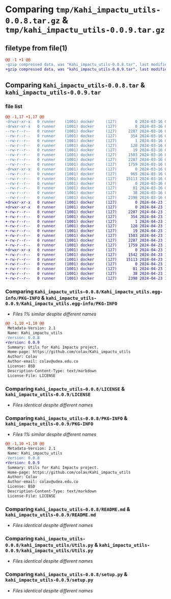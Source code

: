 # Comparing `tmp/Kahi_impactu_utils-0.0.8.tar.gz` & `tmp/kahi_impactu_utils-0.0.9.tar.gz`

## filetype from file(1)

```diff
@@ -1 +1 @@
-gzip compressed data, was "Kahi_impactu_utils-0.0.8.tar", last modified: Sat Mar 16 02:26:00 2024, max compression
+gzip compressed data, was "kahi_impactu_utils-0.0.9.tar", last modified: Tue Apr 23 15:20:09 2024, max compression
```

## Comparing `Kahi_impactu_utils-0.0.8.tar` & `kahi_impactu_utils-0.0.9.tar`

### file list

```diff
@@ -1,17 +1,17 @@
-drwxr-xr-x   0 runner    (1001) docker     (127)        0 2024-03-16 02:26:00.328414 Kahi_impactu_utils-0.0.8/
-drwxr-xr-x   0 runner    (1001) docker     (127)        0 2024-03-16 02:26:00.324414 Kahi_impactu_utils-0.0.8/Kahi_impactu_utils.egg-info/
--rw-r--r--   0 runner    (1001) docker     (127)     2287 2024-03-16 02:26:00.000000 Kahi_impactu_utils-0.0.8/Kahi_impactu_utils.egg-info/PKG-INFO
--rw-r--r--   0 runner    (1001) docker     (127)      354 2024-03-16 02:26:00.000000 Kahi_impactu_utils-0.0.8/Kahi_impactu_utils.egg-info/SOURCES.txt
--rw-r--r--   0 runner    (1001) docker     (127)        1 2024-03-16 02:26:00.000000 Kahi_impactu_utils-0.0.8/Kahi_impactu_utils.egg-info/dependency_links.txt
--rw-r--r--   0 runner    (1001) docker     (127)      128 2024-03-16 02:26:00.000000 Kahi_impactu_utils-0.0.8/Kahi_impactu_utils.egg-info/requires.txt
--rw-r--r--   0 runner    (1001) docker     (127)       19 2024-03-16 02:26:00.000000 Kahi_impactu_utils-0.0.8/Kahi_impactu_utils.egg-info/top_level.txt
--rw-r--r--   0 runner    (1001) docker     (127)     1503 2024-03-16 02:25:48.000000 Kahi_impactu_utils-0.0.8/LICENSE
--rw-r--r--   0 runner    (1001) docker     (127)     2287 2024-03-16 02:26:00.328414 Kahi_impactu_utils-0.0.8/PKG-INFO
--rw-r--r--   0 runner    (1001) docker     (127)     1759 2024-03-16 02:25:48.000000 Kahi_impactu_utils-0.0.8/README.md
-drwxr-xr-x   0 runner    (1001) docker     (127)        0 2024-03-16 02:26:00.324414 Kahi_impactu_utils-0.0.8/kahi_impactu_utils/
--rw-r--r--   0 runner    (1001) docker     (127)      965 2024-03-16 02:25:48.000000 Kahi_impactu_utils-0.0.8/kahi_impactu_utils/String.py
--rw-r--r--   0 runner    (1001) docker     (127)    15113 2024-03-16 02:25:48.000000 Kahi_impactu_utils-0.0.8/kahi_impactu_utils/Utils.py
--rw-r--r--   0 runner    (1001) docker     (127)        0 2024-03-16 02:25:48.000000 Kahi_impactu_utils-0.0.8/kahi_impactu_utils/__init__.py
--rw-r--r--   0 runner    (1001) docker     (127)       81 2024-03-16 02:25:48.000000 Kahi_impactu_utils-0.0.8/kahi_impactu_utils/_version.py
--rw-r--r--   0 runner    (1001) docker     (127)       38 2024-03-16 02:26:00.328414 Kahi_impactu_utils-0.0.8/setup.cfg
--rw-r--r--   0 runner    (1001) docker     (127)     2398 2024-03-16 02:25:48.000000 Kahi_impactu_utils-0.0.8/setup.py
+drwxr-xr-x   0 runner    (1001) docker     (127)        0 2024-04-23 15:20:09.910932 kahi_impactu_utils-0.0.9/
+drwxr-xr-x   0 runner    (1001) docker     (127)        0 2024-04-23 15:20:09.910932 kahi_impactu_utils-0.0.9/Kahi_impactu_utils.egg-info/
+-rw-r--r--   0 runner    (1001) docker     (127)     2287 2024-04-23 15:20:09.000000 kahi_impactu_utils-0.0.9/Kahi_impactu_utils.egg-info/PKG-INFO
+-rw-r--r--   0 runner    (1001) docker     (127)      354 2024-04-23 15:20:09.000000 kahi_impactu_utils-0.0.9/Kahi_impactu_utils.egg-info/SOURCES.txt
+-rw-r--r--   0 runner    (1001) docker     (127)        1 2024-04-23 15:20:09.000000 kahi_impactu_utils-0.0.9/Kahi_impactu_utils.egg-info/dependency_links.txt
+-rw-r--r--   0 runner    (1001) docker     (127)      128 2024-04-23 15:20:09.000000 kahi_impactu_utils-0.0.9/Kahi_impactu_utils.egg-info/requires.txt
+-rw-r--r--   0 runner    (1001) docker     (127)       19 2024-04-23 15:20:09.000000 kahi_impactu_utils-0.0.9/Kahi_impactu_utils.egg-info/top_level.txt
+-rw-r--r--   0 runner    (1001) docker     (127)     1503 2024-04-23 15:19:58.000000 kahi_impactu_utils-0.0.9/LICENSE
+-rw-r--r--   0 runner    (1001) docker     (127)     2287 2024-04-23 15:20:09.910932 kahi_impactu_utils-0.0.9/PKG-INFO
+-rw-r--r--   0 runner    (1001) docker     (127)     1759 2024-04-23 15:19:58.000000 kahi_impactu_utils-0.0.9/README.md
+drwxr-xr-x   0 runner    (1001) docker     (127)        0 2024-04-23 15:20:09.910932 kahi_impactu_utils-0.0.9/kahi_impactu_utils/
+-rw-r--r--   0 runner    (1001) docker     (127)     1542 2024-04-23 15:19:58.000000 kahi_impactu_utils-0.0.9/kahi_impactu_utils/String.py
+-rw-r--r--   0 runner    (1001) docker     (127)    15113 2024-04-23 15:19:58.000000 kahi_impactu_utils-0.0.9/kahi_impactu_utils/Utils.py
+-rw-r--r--   0 runner    (1001) docker     (127)        0 2024-04-23 15:19:58.000000 kahi_impactu_utils-0.0.9/kahi_impactu_utils/__init__.py
+-rw-r--r--   0 runner    (1001) docker     (127)       81 2024-04-23 15:19:58.000000 kahi_impactu_utils-0.0.9/kahi_impactu_utils/_version.py
+-rw-r--r--   0 runner    (1001) docker     (127)       38 2024-04-23 15:20:09.910932 kahi_impactu_utils-0.0.9/setup.cfg
+-rw-r--r--   0 runner    (1001) docker     (127)     2398 2024-04-23 15:19:58.000000 kahi_impactu_utils-0.0.9/setup.py
```

### Comparing `Kahi_impactu_utils-0.0.8/Kahi_impactu_utils.egg-info/PKG-INFO` & `kahi_impactu_utils-0.0.9/Kahi_impactu_utils.egg-info/PKG-INFO`

 * *Files 1% similar despite different names*

```diff
@@ -1,10 +1,10 @@
 Metadata-Version: 2.1
 Name: Kahi_impactu_utils
-Version: 0.0.8
+Version: 0.0.9
 Summary: Utils for Kahi Impactu project.
 Home-page: https://github.com/colav/Kahi_impactu_utils
 Author: Colav
 Author-email: colav@udea.edu.co
 License: BSD
 Description-Content-Type: text/markdown
 License-File: LICENSE
```

### Comparing `Kahi_impactu_utils-0.0.8/LICENSE` & `kahi_impactu_utils-0.0.9/LICENSE`

 * *Files identical despite different names*

### Comparing `Kahi_impactu_utils-0.0.8/PKG-INFO` & `kahi_impactu_utils-0.0.9/PKG-INFO`

 * *Files 1% similar despite different names*

```diff
@@ -1,10 +1,10 @@
 Metadata-Version: 2.1
 Name: Kahi_impactu_utils
-Version: 0.0.8
+Version: 0.0.9
 Summary: Utils for Kahi Impactu project.
 Home-page: https://github.com/colav/Kahi_impactu_utils
 Author: Colav
 Author-email: colav@udea.edu.co
 License: BSD
 Description-Content-Type: text/markdown
 License-File: LICENSE
```

### Comparing `Kahi_impactu_utils-0.0.8/README.md` & `kahi_impactu_utils-0.0.9/README.md`

 * *Files identical despite different names*

### Comparing `Kahi_impactu_utils-0.0.8/kahi_impactu_utils/Utils.py` & `kahi_impactu_utils-0.0.9/kahi_impactu_utils/Utils.py`

 * *Files identical despite different names*

### Comparing `Kahi_impactu_utils-0.0.8/setup.py` & `kahi_impactu_utils-0.0.9/setup.py`

 * *Files identical despite different names*

